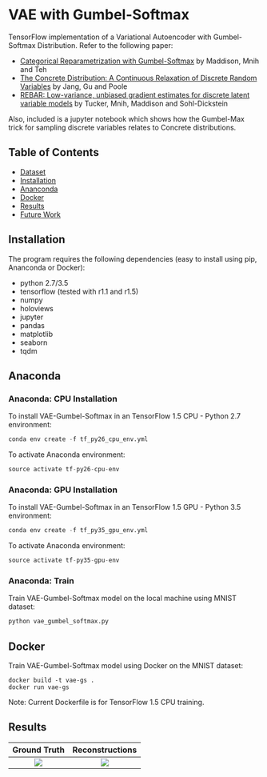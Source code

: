 # VAE with Gumbel-Softmax

TensorFlow implementation of a Variational Autoencoder with Gumbel-Softmax Distribution. Refer to the following paper:

* [Categorical Reparametrization with Gumbel-Softmax](https://arxiv.org/pdf/1611.01144.pdf) by Maddison, Mnih and Teh
* [The Concrete Distribution: A Continuous Relaxation of Discrete Random Variables](https://arxiv.org/pdf/1611.00712.pdf) by Jang, Gu and Poole
* [REBAR: Low-variance, unbiased gradient estimates for discrete latent variable models](https://arxiv.org/pdf/1703.07370.pdf) by Tucker, Mnih, Maddison and Sohl-Dickstein

Also, included is a jupyter notebook which shows how the Gumbel-Max trick for sampling discrete variables relates to Concrete distributions.

## Table of Contents
* [Dataset](#dataset)
* [Installation](#installation)
* [Ananconda](#anaconda)
* [Docker](#docker)
* [Results](#results)
* [Future Work](#future-work)


## Installation

The program requires the following dependencies (easy to install using pip, Ananconda or Docker):

* python 2.7/3.5
* tensorflow (tested with r1.1 and r1.5)
* numpy
* holoviews
* jupyter
* pandas
* matplotlib
* seaborn
* tqdm

## Anaconda

### Anaconda: CPU Installation

To install VAE-Gumbel-Softmax in an TensorFlow 1.5 CPU - Python 2.7 environment:

```python
conda env create -f tf_py26_cpu_env.yml
```

To activate Anaconda environment:

```python
source activate tf-py26-cpu-env
```

### Anaconda: GPU Installation

To install VAE-Gumbel-Softmax in an TensorFlow 1.5 GPU - Python 3.5 environment:

```python
conda env create -f tf_py35_gpu_env.yml
```

To activate Anaconda environment:

```python
source activate tf-py35-gpu-env
```

### Anaconda: Train

Train VAE-Gumbel-Softmax model on the local machine using MNIST dataset:

```python
python vae_gumbel_softmax.py
```

## Docker

Train VAE-Gumbel-Softmax model using Docker on the MNIST dataset:

```shell
docker build -t vae-gs .
docker run vae-gs
```

Note: Current Dockerfile is for TensorFlow 1.5 CPU training.

## Results

| Ground Truth 	| Reconstructions 	|
|:------------:	|:---------------:	|
![](results/original.jpg) | ![](results/recons.jpg)
